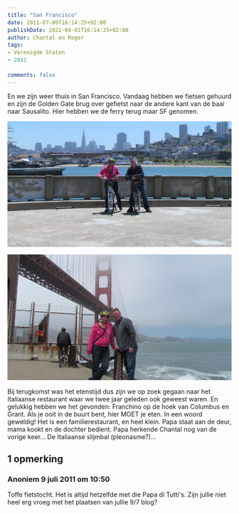 ```yaml
---
title: "San Francisco"
date: 2011-07-09T16:14:25+02:00
publishDate: 2022-04-01T16:14:25+02:00
author: Chantal en Roger
tags:
- Verenigde Staten
- 2011

comments: false
---
```


En we zijn weer thuis in San Francisco. Vandaag hebben we fietsen gehuurd en zijn de Golden Gate brug over gefietst naar de andere kant van de baai naar Sausalito. Hier hebben we de ferry terug maar SF genomen.

![Bikes](./images/IMG_1614.JPG)

![Golden Gate](./images/IMG_1653.JPG)

Bij terugkomst was het etenstijd dus zijn we op zoek gegaan naar het Italiaanse restaurant waar we twee jaar geleden ook geweest waren. En gelukkig hebben we het gevonden: Franchino op de hoek van Columbus en Grant. Als je ooit in de buurt bent, hier MOET je eten. In een woord geweldig! Het is een familierestaurant, en heel klein. Papa staat aan de deur, mama kookt en de dochter bedient. Papa herkende Chantal nog van de vorige keer... De Italiaanse slijmbal (pleonasme?)...

## 1 opmerking

### Anoniem 9 juli 2011 om 10:50

Toffe fietstocht. Het is altijd hetzelfde met die Papa di Tutti's. Zijn jullie niet heel erg vroeg met het plaatsen van jullie 9/7 blog?
